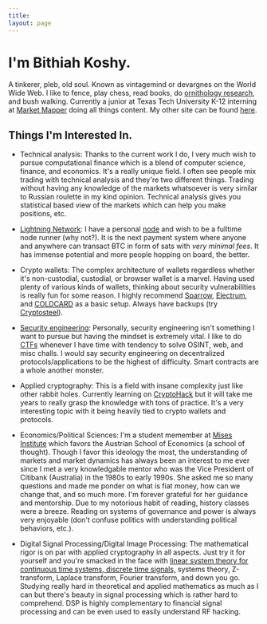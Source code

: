 ```yaml
---
title:
layout: page
---
```


<a rel="me" style="display:none;" href="https://mastodon.social/@tekknolagi">Mastodon</a>

<h1>I'm Bithiah Koshy.</h1>

A tinkerer, pleb, old soul. Known as vintagemind or devargnes on the World Wide Web. I like to fence, play chess, 
read books, do [ornithology research](https://ebird.org/profile/MzQ1MjU0Mg), and bush walking. 
Currently a junior at Texas Tech University K-12 interning at
[Market Mapper](https://www.marketmapper.io/) doing all things content. My other site can be found [here](https://vintagemind.github.io/).

## Things I'm Interested In.

* Technical analysis: Thanks to the current work I do, I very much wish to pursue computational finance which is a blend of computer science, finance, and economics.
  It's a really unique field. I often see people mix trading with technical analysis and they're two different things. Trading without
  having any knowledge of the markets whatsoever is very similar to Russian roulette in my kind opinion. Technical analysis gives you statistical based view of the markets which can help you make positions, etc.
  
* [Lightning Network](https://en.wikipedia.org/wiki/Lightning_Network): I have a personal
  [node](https://github.com/raspiblitz/raspiblitz) and wish to be a fulltime node runner (why not?). It is the next
  payment system where anyone and anywhere can transact BTC in form of sats with _very minimal fees_. It has immense potential and more people hopping on board, the better.
  
* Crypto wallets: The complex architecture of wallets regardless whether it's non-custodial, custodial, or browser wallet is a marvel. Having
  used plenty of various kinds of wallets, thinking about security vulnerabilities is really fun for some reason. I highly recommend [Sparrow](https://sparrowwallet.com/),
  [Electrum](https://electrum.org/), and [COLDCARD](https://coldcard.com/) as a basic setup. Always have backups (try [Cryptosteel](https://cryptosteel.com/)).
  
* [Security engineering](https://pentesterlab.com/profile/3c9762377542915b2cc2fbdf94): Personally, security engineering isn't something I want to pursue but having
  the mindset is extremely vital. I like to do [CTFs](https://ctftime.org/team/226953) whenever I have time with tendency to solve OSINT, web, and misc challs.
  I would say security engineering on decentralized protocols/applications to be the highest of difficulty.
  Smart contracts are a whole another monster.
  
* Applied cryptography: This is a field with insane complexity just like other rabbit holes. Currently learning on [CryptoHack](https://cryptohack.org/) but it will take me years to really grasp the knowledge with tons
  of practice. It's a very interesting topic with it being heavily tied to crypto wallets and protocols.
  
* Economics/Political Sciences: I'm a student memember at [Mises Institute](https://mises.org/) which favors the Austrian School of Economics (a school of thought). Though I favor this ideology
  the most, the understanding of markets and market dynamics has always been an interest to me ever since I met a very knowledgable mentor who was the Vice President
  of Citibank (Australia) in the 1980s to early 1990s. She asked me so many questions and made me ponder on what is fiat money, how can we change that, and so much more.
  I'm forever grateful for her guidance and mentorship. Due to my notorious habit of reading, history classes were a breeze. Reading on systems of governance and power is always very enjoyable (don't confuse politics 
  with understanding political behaviors, etc.). 

* Digital Signal Processing/Digital Image Processing: The mathematical rigor is on par with applied cryptography in all aspects. Just try it for yourself and you're smacked in the face with [linear system theory for continuous time systems, discrete time signals,](https://ece.uwaterloo.ca/~ssundara/courses/notes/linear_systems.pdf) systems theory, Z-transform, Laplace transform, Fourier transform, and down you go. Studying really hard in theoretical and applied mathematics as much as I can but there's beauty in signal processing which is rather hard to comprehend. DSP is highly complementary to financial signal processing and can be even used to easily understand RF hacking.



